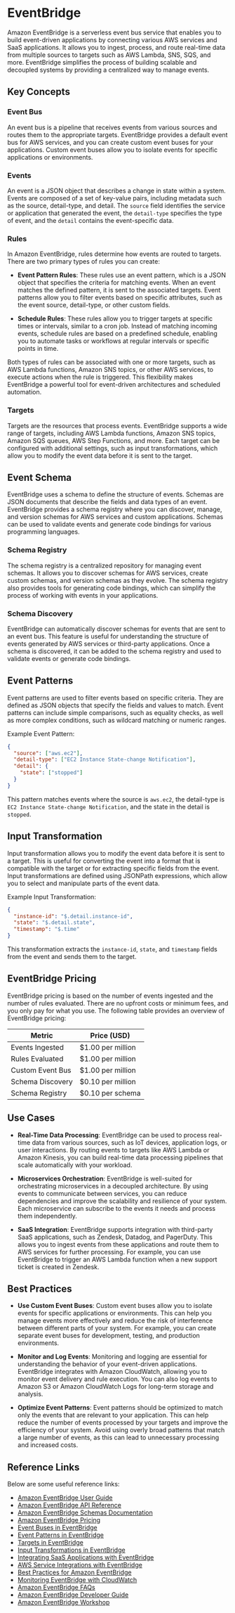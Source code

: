 # EventBridge

Amazon EventBridge is a serverless event bus service that enables you to build event-driven applications by connecting various AWS services and SaaS applications. It allows you to ingest, process, and route real-time data from multiple sources to targets such as AWS Lambda, SNS, SQS, and more. EventBridge simplifies the process of building scalable and decoupled systems by providing a centralized way to manage events.

## Key Concepts

### Event Bus

An event bus is a pipeline that receives events from various sources and routes them to the appropriate targets. EventBridge provides a default event bus for AWS services, and you can create custom event buses for your applications. Custom event buses allow you to isolate events for specific applications or environments.

### Events

An event is a JSON object that describes a change in state within a system. Events are composed of a set of key-value pairs, including metadata such as the source, detail-type, and detail. The `source` field identifies the service or application that generated the event, the `detail-type` specifies the type of event, and the `detail` contains the event-specific data.

### Rules

In Amazon EventBridge, rules determine how events are routed to targets. There are two primary types of rules you can create:

- **Event Pattern Rules**: These rules use an event pattern, which is a JSON object that specifies the criteria for matching events. When an event matches the defined pattern, it is sent to the associated targets. Event patterns allow you to filter events based on specific attributes, such as the event source, detail-type, or other custom fields.

- **Schedule Rules**: These rules allow you to trigger targets at specific times or intervals, similar to a cron job. Instead of matching incoming events, schedule rules are based on a predefined schedule, enabling you to automate tasks or workflows at regular intervals or specific points in time.

Both types of rules can be associated with one or more targets, such as AWS Lambda functions, Amazon SNS topics, or other AWS services, to execute actions when the rule is triggered. This flexibility makes EventBridge a powerful tool for event-driven architectures and scheduled automation.

### Targets

Targets are the resources that process events. EventBridge supports a wide range of targets, including AWS Lambda functions, Amazon SNS topics, Amazon SQS queues, AWS Step Functions, and more. Each target can be configured with additional settings, such as input transformations, which allow you to modify the event data before it is sent to the target.

## Event Schema

EventBridge uses a schema to define the structure of events. Schemas are JSON documents that describe the fields and data types of an event. EventBridge provides a schema registry where you can discover, manage, and version schemas for AWS services and custom applications. Schemas can be used to validate events and generate code bindings for various programming languages.

### Schema Registry

The schema registry is a centralized repository for managing event schemas. It allows you to discover schemas for AWS services, create custom schemas, and version schemas as they evolve. The schema registry also provides tools for generating code bindings, which can simplify the process of working with events in your applications.

### Schema Discovery

EventBridge can automatically discover schemas for events that are sent to an event bus. This feature is useful for understanding the structure of events generated by AWS services or third-party applications. Once a schema is discovered, it can be added to the schema registry and used to validate events or generate code bindings.

## Event Patterns

Event patterns are used to filter events based on specific criteria. They are defined as JSON objects that specify the fields and values to match. Event patterns can include simple comparisons, such as equality checks, as well as more complex conditions, such as wildcard matching or numeric ranges.

Example Event Pattern:

```JSON
{
  "source": ["aws.ec2"],
  "detail-type": ["EC2 Instance State-change Notification"],
  "detail": {
    "state": ["stopped"]
  }
}
```

This pattern matches events where the source is `aws.ec2`, the detail-type is `EC2 Instance State-change Notification`, and the state in the detail is `stopped`.

## Input Transformation

Input transformation allows you to modify the event data before it is sent to a target. This is useful for converting the event into a format that is compatible with the target or for extracting specific fields from the event. Input transformations are defined using JSONPath expressions, which allow you to select and manipulate parts of the event data.

Example Input Transformation:

```JSON
{
  "instance-id": "$.detail.instance-id",
  "state": "$.detail.state",
  "timestamp": "$.time"
}
```

This transformation extracts the `instance-id`, `state`, and `timestamp` fields from the event and sends them to the target.

## EventBridge Pricing

EventBridge pricing is based on the number of events ingested and the number of rules evaluated. There are no upfront costs or minimum fees, and you only pay for what you use. The following table provides an overview of EventBridge pricing:

| Metric           | Price (USD)       |
| ---------------- | ----------------- |
| Events Ingested  | $1.00 per million |
| Rules Evaluated  | $1.00 per million |
| Custom Event Bus | $1.00 per million |
| Schema Discovery | $0.10 per million |
| Schema Registry  | $0.10 per schema  |

## Use Cases

- **Real-Time Data Processing**: EventBridge can be used to process real-time data from various sources, such as IoT devices, application logs, or user interactions. By routing events to targets like AWS Lambda or Amazon Kinesis, you can build real-time data processing pipelines that scale automatically with your workload.

- **Microservices Orchestration**: EventBridge is well-suited for orchestrating microservices in a decoupled architecture. By using events to communicate between services, you can reduce dependencies and improve the scalability and resilience of your system. Each microservice can subscribe to the events it needs and process them independently.

- **SaaS Integration**: EventBridge supports integration with third-party SaaS applications, such as Zendesk, Datadog, and PagerDuty. This allows you to ingest events from these applications and route them to AWS services for further processing. For example, you can use EventBridge to trigger an AWS Lambda function when a new support ticket is created in Zendesk.

## Best Practices

- **Use Custom Event Buses**: Custom event buses allow you to isolate events for specific applications or environments. This can help you manage events more effectively and reduce the risk of interference between different parts of your system. For example, you can create separate event buses for development, testing, and production environments.

- **Monitor and Log Events**: Monitoring and logging are essential for understanding the behavior of your event-driven applications. EventBridge integrates with Amazon CloudWatch, allowing you to monitor event delivery and rule execution. You can also log events to Amazon S3 or Amazon CloudWatch Logs for long-term storage and analysis.

- **Optimize Event Patterns**: Event patterns should be optimized to match only the events that are relevant to your application. This can help reduce the number of events processed by your targets and improve the efficiency of your system. Avoid using overly broad patterns that match a large number of events, as this can lead to unnecessary processing and increased costs.

## Reference Links

Below are some useful reference links:

- [Amazon EventBridge User Guide](https://docs.aws.amazon.com/eventbridge/latest/userguide/)
- [Amazon EventBridge API Reference](https://docs.aws.amazon.com/eventbridge/latest/APIReference/)
- [Amazon EventBridge Schemas Documentation](https://docs.aws.amazon.com/eventbridge/latest/schema-reference/)
- [Amazon EventBridge Pricing](https://aws.amazon.com/eventbridge/pricing/)
- [Event Buses in EventBridge](https://docs.aws.amazon.com/eventbridge/latest/userguide/eb-event-bus.html)
- [Event Patterns in EventBridge](https://docs.aws.amazon.com/eventbridge/latest/userguide/eb-event-patterns.html)
- [Targets in EventBridge](https://docs.aws.amazon.com/eventbridge/latest/userguide/eb-targets.html)
- [Input Transformations in EventBridge](https://docs.aws.amazon.com/eventbridge/latest/userguide/eb-transform-target-input.html)
- [Integrating SaaS Applications with EventBridge](https://docs.aws.amazon.com/eventbridge/latest/userguide/eb-saas.html)
- [AWS Service Integrations with EventBridge](https://docs.aws.amazon.com/eventbridge/latest/userguide/eb-service-integrations.html)
- [Best Practices for Amazon EventBridge](https://docs.aws.amazon.com/eventbridge/latest/userguide/eb-best-practices.html)
- [Monitoring EventBridge with CloudWatch](https://docs.aws.amazon.com/eventbridge/latest/userguide/eb-cloudwatch.html)
- [Amazon EventBridge FAQs](https://aws.amazon.com/eventbridge/faqs/)
- [Amazon EventBridge Developer Guide](https://docs.aws.amazon.com/eventbridge/latest/developerguide/)
- [Amazon EventBridge Workshop](https://eventbridge.workshop.aws/)

